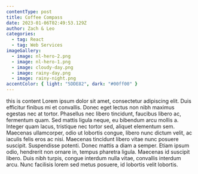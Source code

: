 ```yaml
---
contentType: post
title: Coffee Compass
date: 2023-01-06T02:49:53.129Z
author: Zach & Leo
categories:
  - tag: React
  - tag: Web Services
imageGallery:
  - image: nl-hero-2.png
  - image: nl-hero-1.png
  - image: cloudy-day.png
  - image: rainy-day.png
  - image: rainy-night.png
accentColor: { light: "5DDE82", dark: "#00ff00" }
---
```


this is content Lorem ipsum dolor sit amet, consectetur adipiscing elit. Duis efficitur finibus mi et convallis. Donec eget lectus non nibh maximus egestas nec at tortor. Phasellus nec libero tincidunt, faucibus libero ac, fermentum quam. Sed mattis ligula neque, eu bibendum arcu mollis a. Integer quam lacus, tristique nec tortor sed, aliquet elementum sem. Maecenas ullamcorper, odio ut lobortis congue, libero nunc dictum velit, ac iaculis felis eros ac nisi. Maecenas tincidunt libero vitae nunc posuere suscipit. Suspendisse potenti. Donec mattis a diam a semper. Etiam ipsum odio, hendrerit non ornare in, tempus pharetra ligula. Maecenas id suscipit libero. Duis nibh turpis, congue interdum nulla vitae, convallis interdum arcu. Nunc facilisis lorem sed metus posuere, id lobortis velit lobortis.

